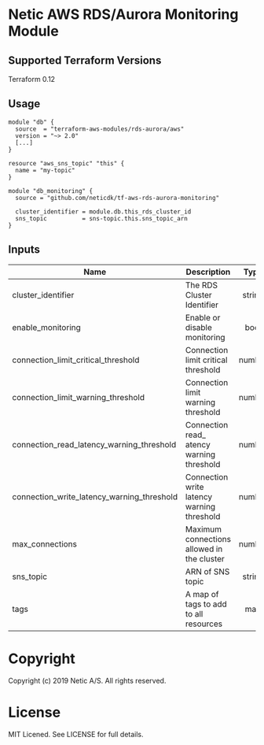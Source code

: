 # Netic AWS RDS/Aurora Monitoring Module

## Supported Terraform Versions

Terraform 0.12

## Usage

```hcl
module "db" {
  source  = "terraform-aws-modules/rds-aurora/aws"
  version = "~> 2.0"
  [...]
}

resource "aws_sns_topic" "this" {
  name = "my-topic"
}

module "db_monitoring" {
  source = "github.com/neticdk/tf-aws-rds-aurora-monitoring"

  cluster_identifier = module.db.this_rds_cluster_id
  sns_topic          = sns-topic.this.sns_topic_arn
}
```
<!---BEGINNING OF PRE-COMMIT-TERRAFORM DOCS HOOK--->
## Inputs

| Name | Description | Type | Default | Required |
|------|-------------|:----:|:-----:|:-----:|
| cluster\_identifier | The RDS Cluster Identifier | string | n/a | yes |
| enable\_monitoring | Enable or disable monitoring | bool | true | no |
| connection\_limit\_critical\_threshold | Connection limit critical threshold | number | `"1000"` | no |
| connection\_limit\_warning\_threshold | Connection limit warning threshold | number | `"900"` | no |
| connection\_read\_latency\_warning\_threshold | Connection read_ atency warning threshold | number | `"0.02"` | no |
| connection\_write\_latency\_warning\_threshold | Connection write latency warning threshold | number | `"0.02"` | no |
| max\_connections | Maximum connections allowed in the cluster | number | `"1000"` | no |
| sns\_topic | ARN of SNS topic | string | n/a | yes |
| tags | A map of tags to add to all resources | map | `<map>` | no |

<!---END OF PRE-COMMIT-TERRAFORM DOCS HOOK--->

# Copyright
Copyright (c) 2019 Netic A/S. All rights reserved.

# License
MIT Licened. See LICENSE for full details.

